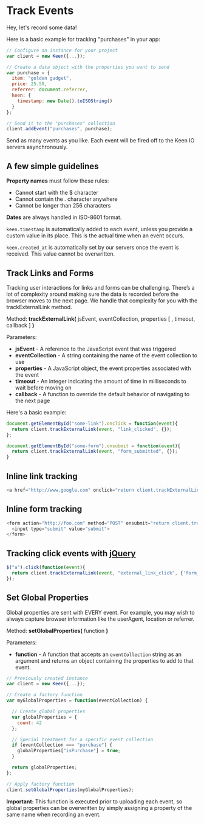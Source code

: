 # Track Events

Hey, let's record some data!

Here is a basic example for tracking "purchases" in your app:

```javascript
// Configure an instance for your project
var client = new Keen({...});

// Create a data object with the properties you want to send
var purchase = {
  item: "golden gadget",  
  price: 25.50,
  referrer: document.referrer,
  keen: {
    timestamp: new Date().toISOString()
  }
};

// Send it to the "purchases" collection
client.addEvent("purchases", purchase);
```

Send as many events as you like. Each event will be fired off to the Keen IO servers asynchronously.

## A few simple guidelines

**Property names** must follow these rules:

  * Cannot start with the $ character
  * Cannot contain the . character anywhere
  * Cannot be longer than 256 characters

**Dates** are always handled in ISO-8601 format.

`keen.timestamp` is automatically added to each event, unless you provide a custom value in its place. This is the actual time when an event occurs.

`keen.created_at` is automatically set by our servers once the event is received. This value cannot be overwritten.


## Track Links and Forms

Tracking user interactions for links and forms can be challenging. There’s a lot of complexity around making sure the data is recorded before the browser moves to the next page. We handle that complexity for you with the trackExternalLink method.

Method: **trackExternalLink(** jsEvent, eventCollection, properties [ , timeout, callback ] **)**

Parameters:

  * **jsEvent** - A reference to the JavaScript event that was triggered
  * **eventCollection** - A string containing the name of the event collection to use
  * **properties** - A JavaScript object, the event properties associated with the event
  * **timeout** - An integer indicating the amount of time in milliseconds to wait before moving on
  * **callback** - A function to override the default behavior of navigating to the next page

Here's a basic example:


```javascript
document.getElementById("some-link").onclick = function(event){
  return client.trackExternalLink(event, "link_clicked", {});
};

document.getElementById("some-form").onsubmit = function(event){
  return client.trackExternalLink(event, "form_submitted", {});
}
```


## Inline link tracking

```javascript
<a href="http://www.google.com" onclick="return client.trackExternalLink(event, 'visit_google', {'user_id' : 12345});">Click me!</a>
```

## Inline form tracking

```javascript
<form action="http://foo.com" method="POST" onsubmit="return client.trackExternalLink(event, 'submit_form', {'form_property_1' : 12345});">
  <input type="submit" value="submit">
</form>
```

## Tracking click events with [jQuery](http://jquery.com)

```javascript
$("a").click(function(event){
  return client.trackExternalLink(event, "external_link_click", {'form_property_2' : 987665});
});
```


## Set Global Properties

Global properties are sent with EVERY event. For example, you may wish to always capture browser information like the userAgent, location or referrer.

Method: **setGlobalProperties(** function **)**

Parameters:

  * **function** - A function that accepts an `eventCollection` string as an argument and returns an object containing the properties to add to that event.

```javascript
// Previously created instance
var client = new Keen({...});

// Create a factory function
var myGlobalProperties = function(eventCollection) {

  // Create global properties
  var globalProperties = {
    count: 42
  };

  // Special treatment for a specific event collection
  if (eventCollection === "purchase") {
    globalProperties["isPurchase"] = true;
  }

  return globalProperties;
};

// Apply factory function
client.setGlobalProperties(myGlobalProperties);

```

**Important:** This function is executed prior to uploading each event, so global properties can be overwritten by simply assigning a property of the same name when recording an event.
